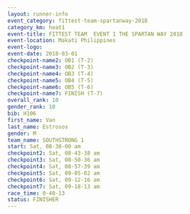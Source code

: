 ```yaml
---
layout: runner-info 
event_category: fittest-team-spartanway-2018 
category_km: heat1 
event-title: FITTEST TEAM  EVENT 1 THE SPARTAN WAY 2018 
event-location: Makati Philippines 
event-logo: 
event-date: 2018-03-01 
checkpoint-name2: OB1 (T-2) 
checkpoint-name3: OB2 (T-3) 
checkpoint-name4: OB3 (T-4) 
checkpoint-name5: OB4 (T-5) 
checkpoint-name6: OB5 (T-6) 
checkpoint-name7: FINISH (T-7) 
overall_rank: 10
gender_rank: 10
bib: H106
first_name: Van
last_name: Estrosos
gender: M
team_name: SOUTHSTRONG 1
start: Sat, 08-38-00 am
checkpoint2: Sat, 08-43-38 am
checkpoint3: Sat, 08-50-36 am
checkpoint4: Sat, 08-57-39 am
checkpoint5: Sat, 09-05-02 am
checkpoint6: Sat, 09-12-16 am
checkpoint7: Sat, 09-18-13 am
race_time: 0-40-13
status: FINISHER
---
```

